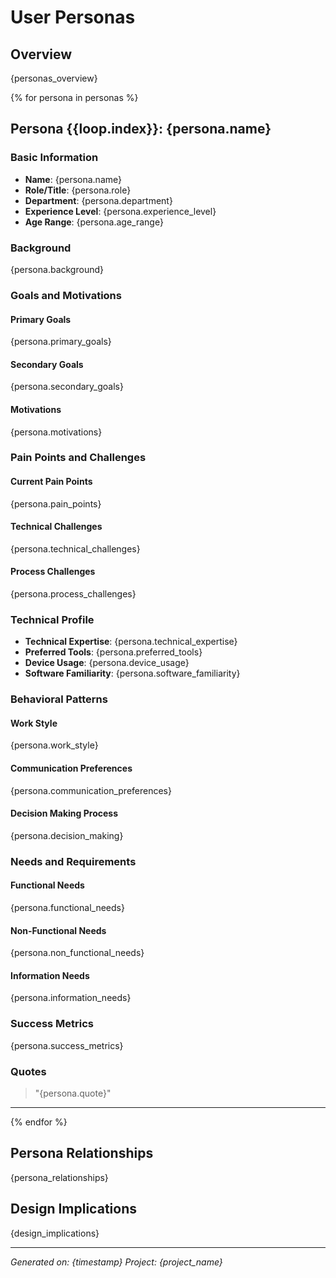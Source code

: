 # User Personas

## Overview
{personas_overview}

{% for persona in personas %}
## Persona {{loop.index}}: {persona.name}

### Basic Information
- **Name**: {persona.name}
- **Role/Title**: {persona.role}
- **Department**: {persona.department}
- **Experience Level**: {persona.experience_level}
- **Age Range**: {persona.age_range}

### Background
{persona.background}

### Goals and Motivations
#### Primary Goals
{persona.primary_goals}

#### Secondary Goals
{persona.secondary_goals}

#### Motivations
{persona.motivations}

### Pain Points and Challenges
#### Current Pain Points
{persona.pain_points}

#### Technical Challenges
{persona.technical_challenges}

#### Process Challenges
{persona.process_challenges}

### Technical Profile
- **Technical Expertise**: {persona.technical_expertise}
- **Preferred Tools**: {persona.preferred_tools}
- **Device Usage**: {persona.device_usage}
- **Software Familiarity**: {persona.software_familiarity}

### Behavioral Patterns
#### Work Style
{persona.work_style}

#### Communication Preferences
{persona.communication_preferences}

#### Decision Making Process
{persona.decision_making}

### Needs and Requirements
#### Functional Needs
{persona.functional_needs}

#### Non-Functional Needs
{persona.non_functional_needs}

#### Information Needs
{persona.information_needs}

### Success Metrics
{persona.success_metrics}

### Quotes
> "{persona.quote}"

---

{% endfor %}

## Persona Relationships
{persona_relationships}

## Design Implications
{design_implications}

---
*Generated on: {timestamp}*
*Project: {project_name}*
